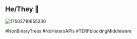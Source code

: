 ## He/They 👋

<!--
**yohan-hleb/yohan-hleb** is a ✨ _special_ ✨ repository because its `README.md` (this file) appears on your GitHub profile.

Here are some ideas to get you started:

- 🔭 I’m currently working on ...
- 🌱 I’m currently learning ...
- 👯 I’m looking to collaborate on ...
- 🤔 I’m looking for help with ...
- 💬 Ask me about ...
- 📫 How to reach me: ...
- 😄 Pronouns: ...
- ⚡ Fun fact: ...
-->
![17503710655230](https://github.com/user-attachments/assets/c12d19b3-23f0-4858-9c02-4afda0e67804)

#NonBinaryTrees
#NoHeteroAPIs
#TERFblockingMiddleware
